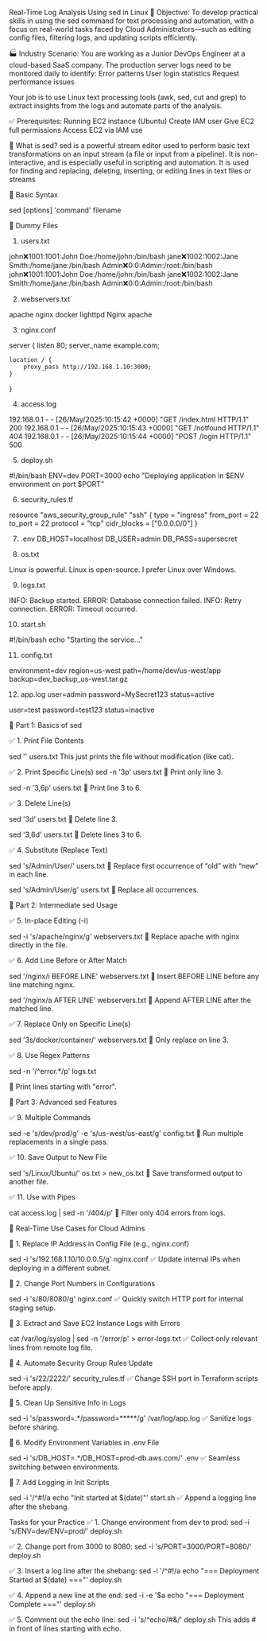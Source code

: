 Real-Time Log Analysis Using sed in Linux
🧠 Objective:
To develop practical skills in using the sed command for text processing and automation, with a focus on real-world tasks faced by Cloud Administrators—such as editing config files, filtering logs, and updating scripts efficiently.



🏭 Industry Scenario:
You are working as a Junior DevOps Engineer at a cloud-based SaaS company. The production server logs need to be monitored daily to identify:
Error patterns
User login statistics
Request performance issues


Your job is to use Linux text processing tools (awk, sed, cut and grep) to extract insights from the logs and automate parts of the analysis.

✅ Prerequisites:
Running EC2 instance (Ubuntu)
Create IAM user
Give EC2 full permissions 
Access EC2 via IAM use



🔹 What is sed?
sed is a powerful stream editor used to perform basic text transformations on an input stream (a file or input from a pipeline). It is non-interactive, and is especially useful in scripting and automation.
It is used for finding and replacing, deleting, inserting, or editing lines in text files or streams


🔹 Basic Syntax

sed [options] 'command' filename



📁 Dummy Files
1. users.txt

john:x:1001:1001:John Doe:/home/john:/bin/bash
jane:x:1002:1002:Jane Smith:/home/jane:/bin/bash
Admin:x:0:0:Admin:/root:/bin/bash
john:x:1001:1001:John Doe:/home/john:/bin/bash
jane:x:1002:1002:Jane Smith:/home/jane:/bin/bash
Admin:x:0:0:Admin:/root:/bin/bash



2. webservers.txt

apache
nginx
docker
lighttpd
Nginx
apache


3. nginx.conf

server {
    listen 80;
    server_name example.com;

    location / {
        proxy_pass http://192.168.1.10:3000;
    }
}


4. access.log

192.168.0.1 - - [26/May/2025:10:15:42 +0000] "GET /index.html HTTP/1.1" 200
192.168.0.1 - - [26/May/2025:10:15:43 +0000] "GET /notfound HTTP/1.1" 404
192.168.0.1 - - [26/May/2025:10:15:44 +0000] "POST /login HTTP/1.1" 500


5. deploy.sh

#!/bin/bash
ENV=dev
PORT=3000
echo "Deploying application in $ENV environment on port $PORT"


6. security_rules.tf

resource "aws_security_group_rule" "ssh" {
  type        = "ingress"
  from_port   = 22
  to_port     = 22
  protocol    = "tcp"
  cidr_blocks = ["0.0.0.0/0"]
}


7. .env
DB_HOST=localhost
DB_USER=admin
DB_PASS=supersecret





8. os.txt

Linux is powerful.
Linux is open-source.
I prefer Linux over Windows.


9. logs.txt

INFO: Backup started.
ERROR: Database connection failed.
INFO: Retry connection.
ERROR: Timeout occurred.


10. start.sh

#!/bin/bash
echo "Starting the service..."


11. config.txt

environment=dev
region=us-west
path=/home/dev/us-west/app
backup=dev_backup_us-west.tar.gz

12. app.log
user=admin
password=MySecret123
status=active

user=test
password=test123
status=inactive


🧩 Part 1: Basics of sed

✅ 1. Print File Contents

sed '' users.txt
This just prints the file without modification (like cat).

✅ 2. Print Specific Line(s)
sed -n '3p' users.txt
🔹 Print only line 3.

sed -n '3,6p' users.txt
🔹 Print line 3 to 6.

✅ 3. Delete Line(s)

sed '3d' users.txt
🔹 Delete line 3.

sed '3,6d' users.txt
🔹 Delete lines 3 to 6.

✅ 4. Substitute (Replace Text)

sed 's/Admin/User/' users.txt
🔹 Replace first occurrence of “old” with “new” in each line.

sed 's/Admin/User/g' users.txt
🔹 Replace all occurrences.

🧩 Part 2: Intermediate sed Usage

✅ 5. In-place Editing (-i)

sed -i 's/apache/nginx/g' webservers.txt
🔹 Replace apache with nginx directly in the file.

✅ 6. Add Line Before or After Match

sed '/nginx/i BEFORE LINE' webservers.txt
🔹 Insert BEFORE LINE before any line matching nginx.

sed '/nginx/a AFTER LINE' webservers.txt
🔹 Append AFTER LINE after the matched line.

✅ 7. Replace Only on Specific Line(s)

sed '3s/docker/container/' webservers.txt
🔹 Only replace on line 3.

✅ 8. Use Regex Patterns

sed -n '/^error.*/p' logs.txt

🔹 Print lines starting with "error".

🧩 Part 3: Advanced sed Features

✅ 9. Multiple Commands

sed -e 's/dev/prod/g' -e 's/us-west/us-east/g' config.txt
🔹 Run multiple replacements in a single pass.

✅ 10. Save Output to New File

sed 's/Linux/Ubuntu/' os.txt > new_os.txt
🔹 Save transformed output to another file.

✅ 11. Use with Pipes

cat access.log | sed -n '/404/p'
🔹 Filter only 404 errors from logs.

🔐 Real-Time Use Cases for Cloud Admins

📌 1. Replace IP Address in Config File (e.g., nginx.conf)

sed -i 's/192.168.1.10/10.0.0.5/g' nginx.conf
✅ Update internal IPs when deploying in a different subnet.

📌 2. Change Port Numbers in Configurations

sed -i 's/80/8080/g' nginx.conf
✅ Quickly switch HTTP port for internal staging setup.

📌 3. Extract and Save EC2 Instance Logs with Errors

cat /var/log/syslog | sed -n '/error/p' > error-logs.txt
✅ Collect only relevant lines from remote log file.

📌 4. Automate Security Group Rules Update

sed -i 's/22/2222/' security_rules.tf
✅ Change SSH port in Terraform scripts before apply.

📌 5. Clean Up Sensitive Info in Logs

sed -i 's/password=.*/password=*****/g' /var/log/app.log
✅ Sanitize logs before sharing.

📌 6. Modify Environment Variables in .env File

sed -i 's/DB_HOST=.*/DB_HOST=prod-db.aws.com/' .env
✅ Seamless switching between environments.

📌 7. Add Logging in Init Scripts

sed -i '/^#!/a echo "Init started at $(date)"' start.sh
✅ Append a logging line after the shebang.

Tasks for your Practice
✅ 1. Change environment from dev to prod:
sed -i 's/ENV=dev/ENV=prod/' deploy.sh


✅ 2. Change port from 3000 to 8080:
sed -i 's/PORT=3000/PORT=8080/' deploy.sh


✅ 3. Insert a log line after the shebang:
sed -i '/^#!/a echo "=== Deployment Started at \$(date) ==="' deploy.sh


✅ 4. Append a new line at the end:
sed -i -e '$a echo "=== Deployment Complete ==="' deploy.sh


✅ 5. Comment out the echo line:
sed -i 's/^echo/#&/' deploy.sh
This adds # in front of lines starting with echo.


